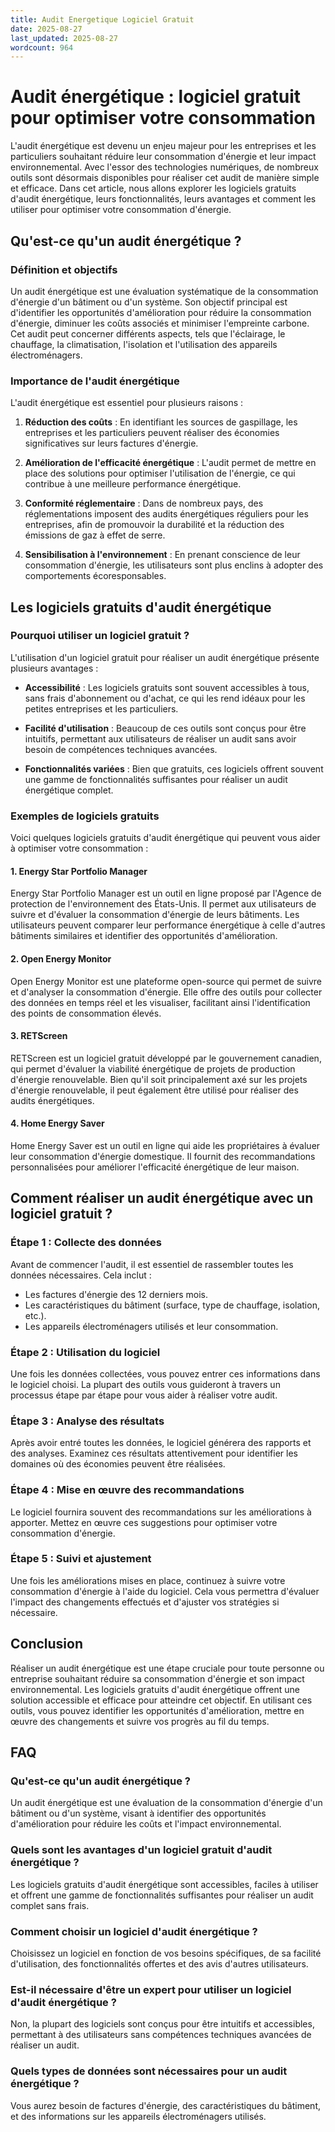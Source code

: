 ```yaml
---
title: Audit Energetique Logiciel Gratuit
date: 2025-08-27
last_updated: 2025-08-27
wordcount: 964
---
```


# Audit énergétique : logiciel gratuit pour optimiser votre consommation

L'audit énergétique est devenu un enjeu majeur pour les entreprises et les particuliers souhaitant réduire leur consommation d'énergie et leur impact environnemental. Avec l'essor des technologies numériques, de nombreux outils sont désormais disponibles pour réaliser cet audit de manière simple et efficace. Dans cet article, nous allons explorer les logiciels gratuits d'audit énergétique, leurs fonctionnalités, leurs avantages et comment les utiliser pour optimiser votre consommation d'énergie.

## Qu'est-ce qu'un audit énergétique ?

### Définition et objectifs

Un audit énergétique est une évaluation systématique de la consommation d'énergie d'un bâtiment ou d'un système. Son objectif principal est d'identifier les opportunités d'amélioration pour réduire la consommation d'énergie, diminuer les coûts associés et minimiser l'empreinte carbone. Cet audit peut concerner différents aspects, tels que l'éclairage, le chauffage, la climatisation, l'isolation et l'utilisation des appareils électroménagers.

### Importance de l'audit énergétique

L'audit énergétique est essentiel pour plusieurs raisons :

1. **Réduction des coûts** : En identifiant les sources de gaspillage, les entreprises et les particuliers peuvent réaliser des économies significatives sur leurs factures d'énergie.
   
2. **Amélioration de l'efficacité énergétique** : L'audit permet de mettre en place des solutions pour optimiser l'utilisation de l'énergie, ce qui contribue à une meilleure performance énergétique.

3. **Conformité réglementaire** : Dans de nombreux pays, des réglementations imposent des audits énergétiques réguliers pour les entreprises, afin de promouvoir la durabilité et la réduction des émissions de gaz à effet de serre.

4. **Sensibilisation à l'environnement** : En prenant conscience de leur consommation d'énergie, les utilisateurs sont plus enclins à adopter des comportements écoresponsables.

## Les logiciels gratuits d'audit énergétique

### Pourquoi utiliser un logiciel gratuit ?

L'utilisation d'un logiciel gratuit pour réaliser un audit énergétique présente plusieurs avantages :

- **Accessibilité** : Les logiciels gratuits sont souvent accessibles à tous, sans frais d'abonnement ou d'achat, ce qui les rend idéaux pour les petites entreprises et les particuliers.
  
- **Facilité d'utilisation** : Beaucoup de ces outils sont conçus pour être intuitifs, permettant aux utilisateurs de réaliser un audit sans avoir besoin de compétences techniques avancées.

- **Fonctionnalités variées** : Bien que gratuits, ces logiciels offrent souvent une gamme de fonctionnalités suffisantes pour réaliser un audit énergétique complet.

### Exemples de logiciels gratuits

Voici quelques logiciels gratuits d'audit énergétique qui peuvent vous aider à optimiser votre consommation :

#### 1. **Energy Star Portfolio Manager**

Energy Star Portfolio Manager est un outil en ligne proposé par l'Agence de protection de l'environnement des États-Unis. Il permet aux utilisateurs de suivre et d'évaluer la consommation d'énergie de leurs bâtiments. Les utilisateurs peuvent comparer leur performance énergétique à celle d'autres bâtiments similaires et identifier des opportunités d'amélioration.

#### 2. **Open Energy Monitor**

Open Energy Monitor est une plateforme open-source qui permet de suivre et d'analyser la consommation d'énergie. Elle offre des outils pour collecter des données en temps réel et les visualiser, facilitant ainsi l'identification des points de consommation élevés.

#### 3. **RETScreen**

RETScreen est un logiciel gratuit développé par le gouvernement canadien, qui permet d'évaluer la viabilité énergétique de projets de production d'énergie renouvelable. Bien qu'il soit principalement axé sur les projets d'énergie renouvelable, il peut également être utilisé pour réaliser des audits énergétiques.

#### 4. **Home Energy Saver**

Home Energy Saver est un outil en ligne qui aide les propriétaires à évaluer leur consommation d'énergie domestique. Il fournit des recommandations personnalisées pour améliorer l'efficacité énergétique de leur maison.

## Comment réaliser un audit énergétique avec un logiciel gratuit ?

### Étape 1 : Collecte des données

Avant de commencer l'audit, il est essentiel de rassembler toutes les données nécessaires. Cela inclut :

- Les factures d'énergie des 12 derniers mois.
- Les caractéristiques du bâtiment (surface, type de chauffage, isolation, etc.).
- Les appareils électroménagers utilisés et leur consommation.

### Étape 2 : Utilisation du logiciel

Une fois les données collectées, vous pouvez entrer ces informations dans le logiciel choisi. La plupart des outils vous guideront à travers un processus étape par étape pour vous aider à réaliser votre audit.

### Étape 3 : Analyse des résultats

Après avoir entré toutes les données, le logiciel générera des rapports et des analyses. Examinez ces résultats attentivement pour identifier les domaines où des économies peuvent être réalisées.

### Étape 4 : Mise en œuvre des recommandations

Le logiciel fournira souvent des recommandations sur les améliorations à apporter. Mettez en œuvre ces suggestions pour optimiser votre consommation d'énergie.

### Étape 5 : Suivi et ajustement

Une fois les améliorations mises en place, continuez à suivre votre consommation d'énergie à l'aide du logiciel. Cela vous permettra d'évaluer l'impact des changements effectués et d'ajuster vos stratégies si nécessaire.

## Conclusion

Réaliser un audit énergétique est une étape cruciale pour toute personne ou entreprise souhaitant réduire sa consommation d'énergie et son impact environnemental. Les logiciels gratuits d'audit énergétique offrent une solution accessible et efficace pour atteindre cet objectif. En utilisant ces outils, vous pouvez identifier les opportunités d'amélioration, mettre en œuvre des changements et suivre vos progrès au fil du temps.

## FAQ

### Qu'est-ce qu'un audit énergétique ?

Un audit énergétique est une évaluation de la consommation d'énergie d'un bâtiment ou d'un système, visant à identifier des opportunités d'amélioration pour réduire les coûts et l'impact environnemental.

### Quels sont les avantages d'un logiciel gratuit d'audit énergétique ?

Les logiciels gratuits d'audit énergétique sont accessibles, faciles à utiliser et offrent une gamme de fonctionnalités suffisantes pour réaliser un audit complet sans frais.

### Comment choisir un logiciel d'audit énergétique ?

Choisissez un logiciel en fonction de vos besoins spécifiques, de sa facilité d'utilisation, des fonctionnalités offertes et des avis d'autres utilisateurs.

### Est-il nécessaire d'être un expert pour utiliser un logiciel d'audit énergétique ?

Non, la plupart des logiciels sont conçus pour être intuitifs et accessibles, permettant à des utilisateurs sans compétences techniques avancées de réaliser un audit.

### Quels types de données sont nécessaires pour un audit énergétique ?

Vous aurez besoin de factures d'énergie, des caractéristiques du bâtiment, et des informations sur les appareils électroménagers utilisés.